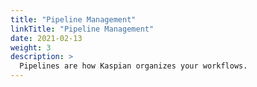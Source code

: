 ```yaml
---
title: "Pipeline Management"
linkTitle: "Pipeline Management"
date: 2021-02-13
weight: 3
description: >
  Pipelines are how Kaspian organizes your workflows.
---
```



